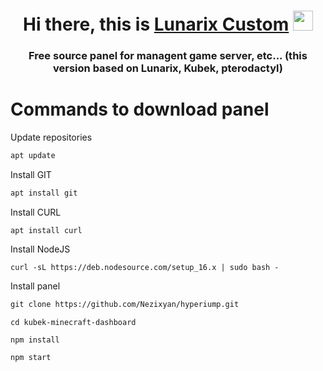 <h1 align="center">Hi there, this is <a href="https://lunarix.ru/" target="_blank">Lunarix Custom</a> 
<img src="https://github.com/blackcater/blackcater/raw/main/images/Hi.gif" height="32"/></h1>
<h3 align="center">Free source panel for managent game server, etc... (this version based on Lunarix, Kubek, pterodactyl)</h3>

# Commands to download panel

Update repositories
```html
apt update
```

Install GIT
```html
apt install git
```
Install CURL
```
apt install curl
```

Install NodeJS
```
curl -sL https://deb.nodesource.com/setup_16.x | sudo bash -
```
Install panel
```html
git clone https://github.com/Nezixyan/hyperiump.git
```

```
cd kubek-minecraft-dashboard
```

```
npm install
```

```
npm start
```
